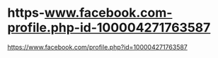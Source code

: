 # https-www.facebook.com-profile.php-id-100004271763587
https://www.facebook.com/profile.php?id=100004271763587
